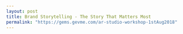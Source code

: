 ```yaml
---
layout: post
title: Brand Storytelling - The Story That Matters Most
permalink: "https://gems.gevme.com/ar-studio-workshop-1stAug2018"
---
```

